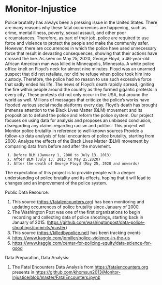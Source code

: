 # Monitor-Injustice

Police brutality has always been a pressing issue in the United States. There are many reasons why these fatal occurrences are happening, such as crime, mental illness, poverty, sexual assault, and other poor circumstances. Therefore, as part of their job, police are required to use force and violence to protect the people and make the community safer. However, there are occurrences in which the police have used unnecessary force that result in devasting consequences, showing that their actions have crossed the line. As seen on May 25, 2020, George Floyd, a 46-year-old African American man was killed in Minneapolis, Minnesota. A white police office knelt on Floyd’s neck for almost nine minutes. Floyd was an unarmed suspect that did not retaliate, nor did he refuse when police took him into custody. Therefore, the police had no reason to use such excessive force that sadly ended his life. The news of Floyd’s death rapidly spread, igniting the fire within people around the country as they formed gigantic protests in every city. These protests did not only occur in the USA, but around the world as well. Millions of messages that criticize the police’s works have flooded various social media platforms every day. Floyd’s death has brought immense attention to the Black Lives Matter (BLM) movement and its proposition to defund the police and reform the police system. 
Our project focuses on using data for analysis and proposes an unbiased conclusion, disregarding any claims regarding racism and politics. This project will 
Monitor police brutality in reference to well-known sources 
Provide a follow-up data analysis of fatal encounters of police brutality, starting from 2000. 
Analyze the effects of the Black Lives Matter (BLM) movement by comparing data from before and after the movement.  
     
     1. Before BLM (January 1, 2000 to July 13, 2013) 
     2. After BLM (July 13, 2013 to May 25,2020) 
     3. After the death of George Floyd (May 25, 2020 and onwards) 
 
The expectation of this project is to provide people with a deeper understanding of police brutality and its effects, hoping that it will lead to changes and an improvement of the police system.

Public Data Resource:

1. This source (https://fatalencounters.org) has been monitoring and updating occurrences of police brutality since January of 2000.  
2. The Washington Post was one of the first organizations to begin recording and collecting data of police shootings, starting back in January of 2015. (https://github.com/washingtonpost/data-police-shootings/commits/master) 
3. This source (https://killedbypolice.net) has been tracking events 
4. https://www.kaggle.com/jpmiller/police-violence-in-the-us 
5. https://www.kaggle.com/center-for-policing-equity/data-science-for-good

Data Preparation, Data Analysis:

1. The Fatal Encounters Data Analysis from https://fatalencounters.org presents in https://github.com/khomsun2013/Monitor-Injustice/blob/master/FatalEncounters.ipynb
 
